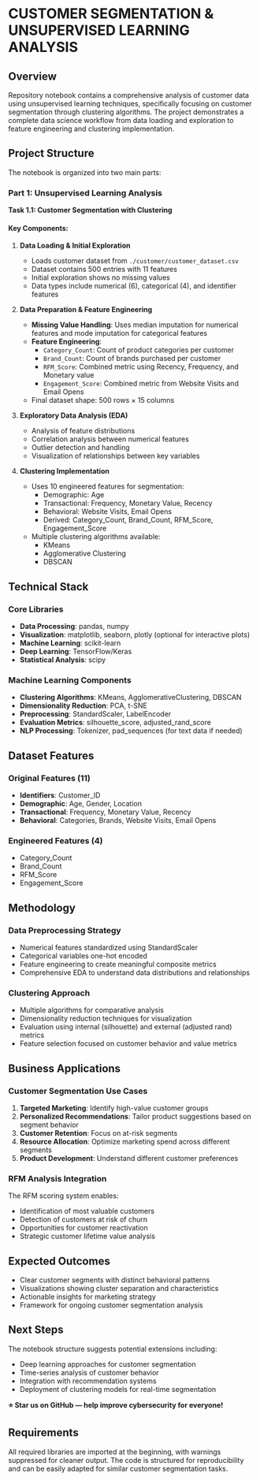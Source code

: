 # CUSTOMER SEGMENTATION & UNSUPERVISED LEARNING ANALYSIS

## Overview
Repository notebook contains a comprehensive analysis of customer data using unsupervised learning techniques, specifically focusing on customer segmentation through clustering algorithms. The project demonstrates a complete data science workflow from data loading and exploration to feature engineering and clustering implementation.

## Project Structure
The notebook is organized into two main parts:

### Part 1: Unsupervised Learning Analysis
**Task 1.1: Customer Segmentation with Clustering**

#### Key Components:

1. **Data Loading & Initial Exploration**
   - Loads customer dataset from `./customer/customer_dataset.csv`
   - Dataset contains 500 entries with 11 features
   - Initial exploration shows no missing values
   - Data types include numerical (6), categorical (4), and identifier features

2. **Data Preparation & Feature Engineering**
   - **Missing Value Handling**: Uses median imputation for numerical features and mode imputation for categorical features
   - **Feature Engineering**:
     - `Category_Count`: Count of product categories per customer
     - `Brand_Count`: Count of brands purchased per customer
     - `RFM_Score`: Combined metric using Recency, Frequency, and Monetary value
     - `Engagement_Score`: Combined metric from Website Visits and Email Opens
   - Final dataset shape: 500 rows × 15 columns

3. **Exploratory Data Analysis (EDA)**
   - Analysis of feature distributions
   - Correlation analysis between numerical features
   - Outlier detection and handling
   - Visualization of relationships between key variables

4. **Clustering Implementation**
   - Uses 10 engineered features for segmentation:
     - Demographic: Age
     - Transactional: Frequency, Monetary Value, Recency
     - Behavioral: Website Visits, Email Opens
     - Derived: Category_Count, Brand_Count, RFM_Score, Engagement_Score
   - Multiple clustering algorithms available:
     - KMeans
     - Agglomerative Clustering
     - DBSCAN

## Technical Stack

### Core Libraries
- **Data Processing**: pandas, numpy
- **Visualization**: matplotlib, seaborn, plotly (optional for interactive plots)
- **Machine Learning**: scikit-learn
- **Deep Learning**: TensorFlow/Keras
- **Statistical Analysis**: scipy

### Machine Learning Components
- **Clustering Algorithms**: KMeans, AgglomerativeClustering, DBSCAN
- **Dimensionality Reduction**: PCA, t-SNE
- **Preprocessing**: StandardScaler, LabelEncoder
- **Evaluation Metrics**: silhouette_score, adjusted_rand_score
- **NLP Processing**: Tokenizer, pad_sequences (for text data if needed)

## Dataset Features

### Original Features (11)
- **Identifiers**: Customer_ID
- **Demographic**: Age, Gender, Location
- **Transactional**: Frequency, Monetary Value, Recency
- **Behavioral**: Categories, Brands, Website Visits, Email Opens

### Engineered Features (4)
- Category_Count
- Brand_Count
- RFM_Score
- Engagement_Score

## Methodology

### Data Preprocessing Strategy
- Numerical features standardized using StandardScaler
- Categorical variables one-hot encoded
- Feature engineering to create meaningful composite metrics
- Comprehensive EDA to understand data distributions and relationships

### Clustering Approach
- Multiple algorithms for comparative analysis
- Dimensionality reduction techniques for visualization
- Evaluation using internal (silhouette) and external (adjusted rand) metrics
- Feature selection focused on customer behavior and value metrics

## Business Applications

### Customer Segmentation Use Cases
1. **Targeted Marketing**: Identify high-value customer groups
2. **Personalized Recommendations**: Tailor product suggestions based on segment behavior
3. **Customer Retention**: Focus on at-risk segments
4. **Resource Allocation**: Optimize marketing spend across different segments
5. **Product Development**: Understand different customer preferences

### RFM Analysis Integration
The RFM scoring system enables:
- Identification of most valuable customers
- Detection of customers at risk of churn
- Opportunities for customer reactivation
- Strategic customer lifetime value analysis

## Expected Outcomes
- Clear customer segments with distinct behavioral patterns
- Visualizations showing cluster separation and characteristics
- Actionable insights for marketing strategy
- Framework for ongoing customer segmentation analysis

## Next Steps
The notebook structure suggests potential extensions including:
- Deep learning approaches for customer segmentation
- Time-series analysis of customer behavior
- Integration with recommendation systems
- Deployment of clustering models for real-time segmentation
  
**⭐ Star us on GitHub — help improve cybersecurity for everyone!**
## Requirements
All required libraries are imported at the beginning, with warnings suppressed for cleaner output. The code is structured for reproducibility and can be easily adapted for similar customer segmentation tasks.
